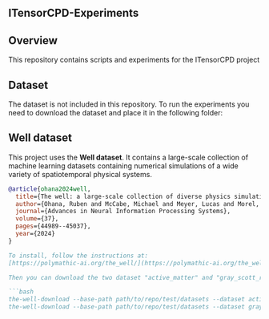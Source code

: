 ## ITensorCPD-Experiments

## Overview
This repository contains scripts and experiments for the ITensorCPD project 

## Dataset
The dataset is not included in this repository. To run the experiments you need to download the dataset and place it in the following folder:

## Well dataset
This project uses the **Well dataset**. It contains a large-scale collection of machine learning datasets containing numerical simulations of a wide variety of spatiotemporal physical systems.

```bibtex
@article{ohana2024well,
  title={The well: a large-scale collection of diverse physics simulations for machine learning},
  author={Ohana, Ruben and McCabe, Michael and Meyer, Lucas and Morel, Rudy and Agocs, Fruzsina and Beneitez, Miguel and Berger, Marsha and Burkhart, Blakesly and Dalziel, Stuart and Fielding, Drummond and others},
  journal={Advances in Neural Information Processing Systems},
  volume={37},
  pages={44989--45037},
  year={2024}
}

To install, follow the instructions at:  
[https://polymathic-ai.org/the_well/](https://polymathic-ai.org/the_well/)

Then you can download the two dataset "active_matter" and "gray_scott_reaction_diffusion"

```bash
the-well-download --base-path path/to/repo/test/datasets --dataset active_matter --split train
the-well-download --base-path path/to/repo/test/datasets --dataset gray_scott_reaction_diffusion --split train
